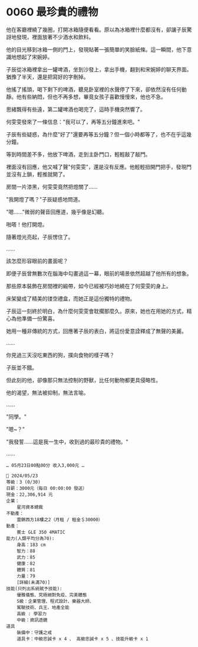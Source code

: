 # 0060 最珍貴的禮物

他在客廳裡繞了幾圈，打開冰箱隨便看看。原以為冰箱裡什麼都沒有，卻讓子辰驚訝地發現，裡面放著不少酒水和飲料。

他的目光移到冰箱一側的門上，發現貼著一張簡單的笑臉紙條。這一瞬間，他下意識地想起了宋婉婷。

子辰從冰箱裡拿出一罐啤酒，坐到沙發上，拿出手機，翻到和宋婉婷的聊天界面。猶豫了半天，還是把寫好的字刪掉。

他搖了搖頭，喝下剩下的啤酒，聽見卧室裡的水聲停了下來，卻依然沒有任何動靜。他有些納悶，但也不再多想，畢竟女孩子喜歡慢慢來，他也不急。

思緒飄得有些遠，第二罐啤酒也喝完了，這時手機突然響了。

何雯雯發來了一條信息："我可以了，再等五分鐘進來吧。"

子辰有些疑惑，為什麼"好了"還要再等五分鐘？但一個小時都等了，也不在乎這幾分鐘。

等到時間差不多，他放下啤酒，走到主卧門口，輕輕敲了敲門。

裡面沒有回應，他又喊了聲"何雯雯"，還是沒有反應。他輕輕扭開門把手，發現門並沒有上鎖，輕推就開了。

房間一片漆黑，何雯雯竟然把燈關了……

"我開燈了嗎？"子辰疑惑地問道。

"嗯……"微弱的聲音回應道，幾乎像是幻聽。

啪嗒！他打開燈。

隨著燈光亮起，子辰愣住了。

……

該怎麼形容眼前的畫面呢？

即便子辰曾無數次在腦海中勾畫過這一幕，眼前的場景依然超越了他所有的想象。

那些原本裝飾在房間裡的緞帶，如今已經被巧妙地繞在了何雯雯的身上。

床架變成了精美的镂空禮盒，而她正是這份獨特的禮物。

子辰這一刻終於明白，為什麼何雯雯會耽擱那麼久。原來，她也在用她的方式，精心為他準備一份驚喜。

她用一種非傳統的方式，回應著子辰的表白，將這份愛意詮釋成了無聲的美麗。

……

你見過三天沒吃東西的狗，撲向食物的樣子嗎？

子辰並不餓。

但此刻的他，卻像那只無法控制的野獸，比任何動物都更具侵略性。

他的渴望，無法被抑制，無法言喻。

……

"同學。"

"嗯~？"

"我發誓……這是我一生中，收到過的最珍貴的禮物。"

……

`… 05月23日00點00分 收入3,000元 …`

```
📰 2024/05/23
等級：3 (0/30)
日薪：3000元（每日 00:00:00 發送）
現金：22,306,914 元
企業：
    星河資本總裁
不動產：
    雲錦西方18樓之2（月租 / 租金＄30000）
動產：
    賓士 GLE 350 4MATIC
能力(人類平均分為70):
    身高：183 cm
    智力：88
    武力：85
    健康：82
    體質：81
    力量：79
    [詳細(未滿70)]
技能(只列出系統賦予技能):
    優雅儀態、究極絕對免疫、完美體態
    S級：企業管理、程式設計、樂器大師、
    駕駛技術、兵王、地產全能
    高級 : 學習力
    中級：資訊透鏡
道具
    裝備中：守護之戒
    道具卡：中級忠誠卡 x 4 、 高級忠誠卡 x 5 、技能升級卡 x 1

```